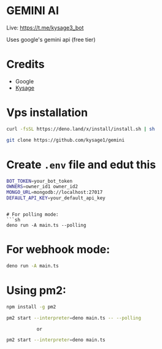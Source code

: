 # GEMINI AI

Live: https://t.me/kysage3_bot

Uses google's gemini api (free tier)

# Credits

- Google
- [Kysage](https://t.me/kysage_eu)

# Vps installation
```sh
curl -fsSL https://deno.land/x/install/install.sh | sh
```

```sh
git clone https://github.com/kysage1/gemini
```

# Create ```.env``` file and edut this
```sh
BOT_TOKEN=your_bot_token
OWNERS=owner_id1 owner_id2
MONGO_URL=mongodb://localhost:27017
DEFAULT_API_KEY=your_default_api_key
```
```

# For polling mode:
```sh
deno run -A main.ts --polling
```

# For webhook mode:
```sh
deno run -A main.ts
```

# Using pm2:
```sh
npm install -g pm2
```
```sh
pm2 start --interpreter=deno main.ts -- --polling
```               
               or
```sh
pm2 start --interpreter=deno main.ts
```               
